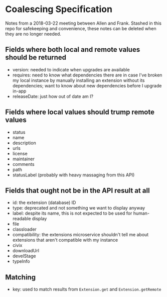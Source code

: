 # Coalescing Specification

Notes from a 2018-03-22 meeting between Allen and Frank. Stashed in this repo
for safekeeping and convenience, these notes can be deleted when they are no
longer needed.

## Fields where both local and remote values should be returned

- version: needed to indicate when upgrades are available
- requires: need to know what dependencies there are in case I've broken my
    local instance by manually installing an extension without its dependencies;
    want to know about new dependencies before I upgrade in-app
- releaseDate: just how out of date am I?

## Fields where local values should trump remote values
- status
- name
- description
- urls
- license
- maintainer
- comments
- path
- statusLabel (probably with heavy massaging from this API)

## Fields that ought not be in the API result at all
- id: the extension (database) ID
- type: deprecated and not something we want to display anyway
- label: despite its name, this is not expected to be used for human-readable display
- file
- classloader
- compatibility: the extensions microservice shouldn't tell me about extensions
    that aren't compatible with my instance
- civix
- downloadUrl
- develStage
- typeInfo

## Matching
- key: used to match results from `Extension.get` and `Extension.getRemote`